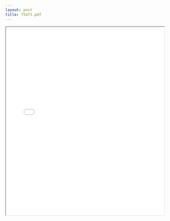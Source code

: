 ```yaml
---
layout: post
title: f5471.pdf
---
```


<div class="pdf-container">
<iframe src="/ea/assets/pdfs/f5471.pdf" height="600" width="100%" allowFullScreen="true"></iframe>
</div>

